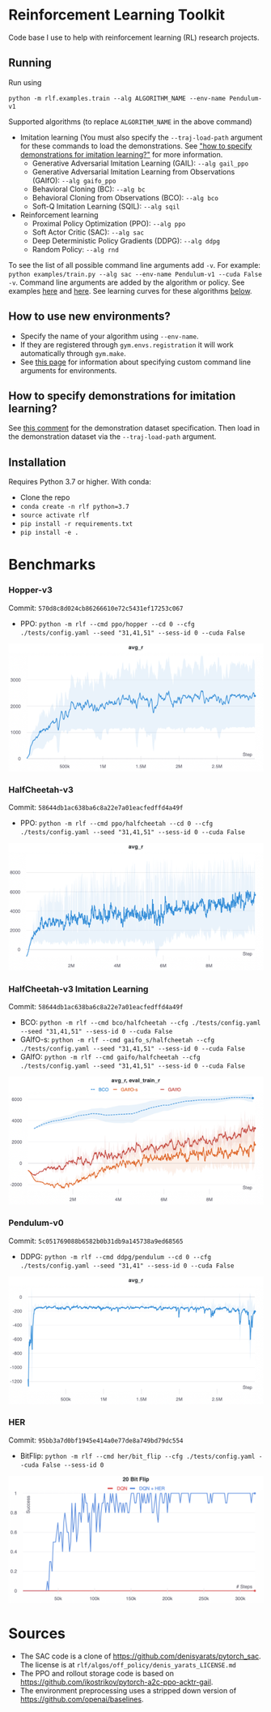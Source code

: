 # Reinforcement Learning Toolkit

Code base I use to help with reinforcement learning (RL) research projects.

## Running
Run using
```
python -m rlf.examples.train --alg ALGORITHM_NAME --env-name Pendulum-v1
```
Supported algorithms (to replace `ALGORITHM_NAME` in the above command) 
* Imitation learning (You must also specify the `--traj-load-path` argument for these commands to load the demonstrations. See ["how to specify demonstrations for imitation learning?"](https://github.com/ASzot/rl-toolkit#how-to-specify-demonstrations-for-imitation-learning) for more information.
    * Generative Adversarial Imitation Learning (GAIL): `--alg gail_ppo`
    * Generative Adversarial Imitation Learning from Observations (GAIfO): `--alg gaifo_ppo`
    * Behavioral Cloning (BC): `--alg bc`
    * Behavioral Cloning from Observations (BCO): `--alg bco`
    * Soft-Q Imitation Learning (SQIL): `--alg sqil`
* Reinforcement learning
    * Proximal Policy Optimization (PPO): `--alg ppo`
    * Soft Actor Critic (SAC): `--alg sac`
    * Deep Deterministic Policy Gradients (DDPG): `--alg ddpg`
    * Random Policy: `--alg rnd`

To see the list of all possible command line arguments add `-v`. For example: `python examples/train.py --alg sac --env-name Pendulum-v1 --cuda False -v`. Command line arguments are added by the algorithm or policy. See examples [here](https://github.com/ASzot/rl-toolkit/blob/1edcb1ed12abbf2c8691a1bf8bba56294d1f4c31/rlf/algos/il/gail.py#L301) and [here](https://github.com/ASzot/rl-toolkit/blob/1edcb1ed12abbf2c8691a1bf8bba56294d1f4c31/rlf/args.py#L50).  See learning curves for these algorithms [below](https://github.com/ASzot/rl-toolkit#benchmarks).

## How to use new environments?
* Specify the name of your algorithm using `--env-name`.
* If they are registered through `gym.envs.registration` it will work automatically through `gym.make`.
* See [this page](https://github.com/ASzot/rl-toolkit/tree/master/rlf/envs#readme) for information about specifying custom command line arguments for environments.

## How to specify demonstrations for imitation learning?
See [this comment](https://github.com/ASzot/rl-toolkit/blob/1edcb1ed12abbf2c8691a1bf8bba56294d1f4c31/rlf/il/il_dataset.py#L26) for the demonstration dataset specification. Then load in the demonstration dataset via the `--traj-load-path` argument.


## Installation
Requires Python 3.7 or higher. With conda: 

- Clone the repo
- `conda create -n rlf python=3.7`
- `source activate rlf`
- `pip install -r requirements.txt`
- `pip install -e .`


# Benchmarks
### Hopper-v3

Commit: `570d8c8d024cb86266610e72c5431ef17253c067`
- PPO: `python -m rlf --cmd ppo/hopper --cd 0 --cfg ./tests/config.yaml --seed "31,41,51" --sess-id 0 --cuda False` 

![Hopper-v3](https://github.com/ASzot/rl-toolkit/blob/master/bench_plots/hopper.png)

### HalfCheetah-v3
Commit: `58644db1ac638ba6c8a22e7a01eacfedffd4a49f`
- PPO: `python -m rlf --cmd ppo/halfcheetah --cd 0 --cfg ./tests/config.yaml --seed "31,41,51" --sess-id 0 --cuda False`

![Hopper-v3](https://github.com/ASzot/rl-toolkit/blob/master/bench_plots/halfcheetah.png)

### HalfCheetah-v3 Imitation Learning
Commit: `58644db1ac638ba6c8a22e7a01eacfedffd4a49f`
- BCO: `python -m rlf --cmd bco/halfcheetah --cfg ./tests/config.yaml --seed "31,41,51" --sess-id 0 --cuda False` 
- GAIfO-s: `python -m rlf --cmd gaifo_s/halfcheetah --cfg ./tests/config.yaml --seed "31,41,51" --sess-id 0 --cuda False` 
- GAIfO: `python -m rlf --cmd gaifo/halfcheetah --cfg ./tests/config.yaml --seed "31,41,51" --sess-id 0 --cuda False` 

![Hopper-v3](https://github.com/ASzot/rl-toolkit/blob/master/bench_plots/halfcheetah_il.png)

### Pendulum-v0
Commit: `5c051769088b6582b0b31db9a145738a9ed68565`
- DDPG: `python -m rlf --cmd ddpg/pendulum --cd 0 --cfg ./tests/config.yaml --seed "31,41" --sess-id 0 --cuda False`

![Pendulum-v0](https://github.com/ASzot/rl-toolkit/blob/master/bench_plots/pendulum.png)

### HER
Commit: `95bb3a7d0bf1945e414a0e77de8a749bd79dc554`
- BitFlip: `python -m rlf --cmd her/bit_flip --cfg ./tests/config.yaml --cuda False --sess-id 0`

![HER](https://github.com/ASzot/rl-toolkit/blob/master/bench_plots/her.png)

# Sources
* The SAC code is a clone of https://github.com/denisyarats/pytorch_sac.
  The license is at `rlf/algos/off_policy/denis_yarats_LICENSE.md`
* The PPO and rollout storage code is based on https://github.com/ikostrikov/pytorch-a2c-ppo-acktr-gail.
* The environment preprocessing uses a stripped down version of https://github.com/openai/baselines.
